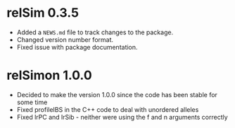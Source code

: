 # relSim 0.3.5

* Added a `NEWS.md` file to track changes to the package.
* Changed version number format.
* Fixed issue with package documentation.

# relSimon 1.0.0

* Decided to make the version 1.0.0 since the code has been stable for some time
* Fixed profileIBS in the C++ code to deal with unordered alleles
* Fixed lrPC and lrSib - neither were using the f and n arguments correctly
